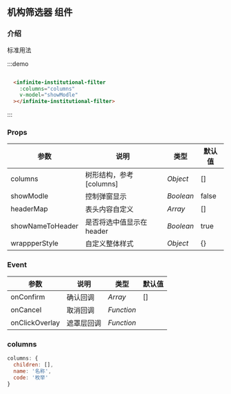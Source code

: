 ## 机构筛选器 组件

### 介绍

标准用法

:::demo

``` html

  <infinite-institutional-filter
    :columns="columns"
    v-model="showModle"
  ></infinite-institutional-filter>

```

:::

### Props

| 参数          | 说明                    | 类型      | 默认值 |
| ------------- | ----------------------- | --------- | ------ |
| columns       | 树形结构，参考[columns] | _Object_  | []     |
| showModle     | 控制弹窗显示            | _Boolean_ | false  |
| headerMap     | 表头内容自定义          | _Array_   | []     |
| showNameToHeader     | 是否将选中值显示在header          | _Boolean_   | true     |
| wrappperStyle | 自定义整体样式          | _Object_  | {}     |

### Event

| 参数           | 说明       | 类型       | 默认值 |
| -------------- | ---------- | ---------- | ------ |
| onConfirm      | 确认回调   | _Array_    | []     |
| onCancel       | 取消回调   | _Function_ |        |
| onClickOverlay | 遮罩层回调 | _Function_ |        |

### columns

```js
columns: {
  children: [],
  name: '名称',
  code: '枚举'
}
```
